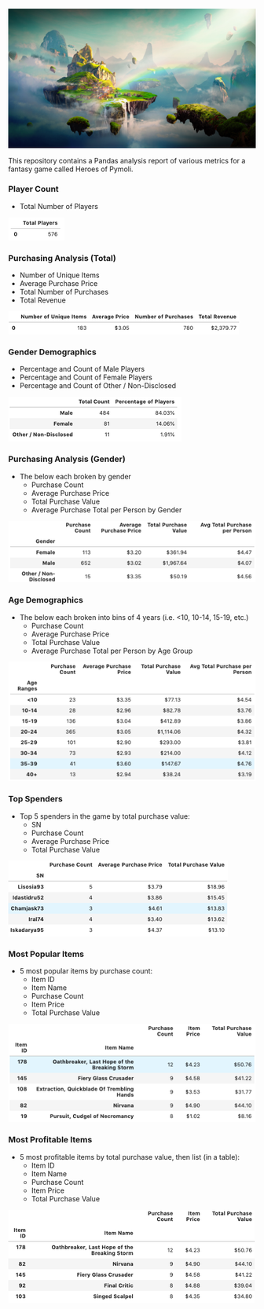 ![Fantasy](Images/Fantasy.png)

This repository contains a Pandas analysis report of various metrics for a fantasy game called Heroes of Pymoli.

### Player Count

* Total Number of Players

![](Images/total_players.png)

### Purchasing Analysis (Total)

* Number of Unique Items
* Average Purchase Price
* Total Number of Purchases
* Total Revenue

![](Images/purchasing_analysis.png)

### Gender Demographics

* Percentage and Count of Male Players
* Percentage and Count of Female Players
* Percentage and Count of Other / Non-Disclosed

![](Images/gender_demographics.png)

### Purchasing Analysis (Gender)

* The below each broken by gender
  * Purchase Count
  * Average Purchase Price
  * Total Purchase Value
  * Average Purchase Total per Person by Gender

![](Images/gender_purchases.png)

### Age Demographics

* The below each broken into bins of 4 years (i.e. &lt;10, 10-14, 15-19, etc.)
  * Purchase Count
  * Average Purchase Price
  * Total Purchase Value
  * Average Purchase Total per Person by Age Group

![](Images/purchases_by_age.png)

### Top Spenders

* Top 5 spenders in the game by total purchase value:
  * SN
  * Purchase Count
  * Average Purchase Price
  * Total Purchase Value

![](Images/top_spenders.png)

### Most Popular Items

* 5 most popular items by purchase count:
  * Item ID
  * Item Name
  * Purchase Count
  * Item Price
  * Total Purchase Value

![](Images/most_popular_items.png)

### Most Profitable Items

* 5 most profitable items by total purchase value, then list (in a table):
  * Item ID
  * Item Name
  * Purchase Count
  * Item Price
  * Total Purchase Value

![](Images/most_profitable_items.png)
